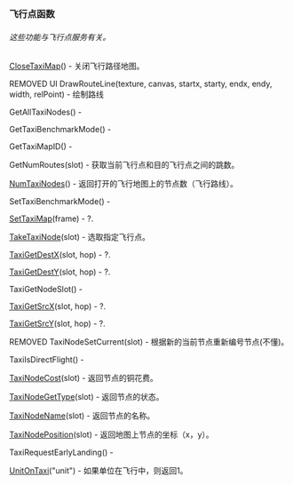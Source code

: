### 飞行点函数

###### 这些功能与飞行点服务有关。

[CloseTaxiMap](https://wow.gamepedia.com/API_CloseTaxiMap)\(\) - 关闭飞行路径地图。

REMOVED UI DrawRouteLine\(texture, canvas, startx, starty, endx, endy, width, relPoint\) - 绘制路线

GetAllTaxiNodes\(\) -

GetTaxiBenchmarkMode\(\) -

GetTaxiMapID\(\) -

GetNumRoutes\(slot\) - 获取当前飞行点和目的飞行点之间的跳数。

[NumTaxiNodes](https://wow.gamepedia.com/API_NumTaxiNodes)\(\) - 返回打开的飞行地图上的节点数（飞行路线）。

SetTaxiBenchmarkMode\(\) -

[SetTaxiMap](https://wow.gamepedia.com/API_SetTaxiMap)\(frame\) - ?.

[TakeTaxiNode](https://wow.gamepedia.com/API_TakeTaxiNode)\(slot\) - 选取指定飞行点。

[TaxiGetDestX](https://wow.gamepedia.com/API_TaxiGetDestX)\(slot, hop\) - ?.

[TaxiGetDestY](https://wow.gamepedia.com/API_TaxiGetDestY)\(slot, hop\) - ?.

TaxiGetNodeSlot\(\) -

[TaxiGetSrcX](https://wow.gamepedia.com/API_TaxiGetSrcX)\(slot, hop\) - ?.

[TaxiGetSrcY](https://wow.gamepedia.com/API_TaxiGetSrcY)\(slot, hop\) - ?.

REMOVED TaxiNodeSetCurrent\(slot\) - 根据新的当前节点重新编号节点\(不懂\)。

TaxiIsDirectFlight\(\) -

[TaxiNodeCost](https://wow.gamepedia.com/API_TaxiNodeCost)\(slot\) - 返回节点的铜花费。

[TaxiNodeGetType](https://wow.gamepedia.com/API_TaxiNodeGetType)\(slot\) - 返回节点的状态。

[TaxiNodeName](https://wow.gamepedia.com/API_TaxiNodeName)\(slot\) - 返回节点的名称。

[TaxiNodePosition](https://wow.gamepedia.com/API_TaxiNodePosition)\(slot\) - 返回地图上节点的坐标（x，y）。

TaxiRequestEarlyLanding\(\) -

[UnitOnTaxi](https://wow.gamepedia.com/API_UnitOnTaxi)\("unit"\) - 如果单位在飞行中，则返回1。

